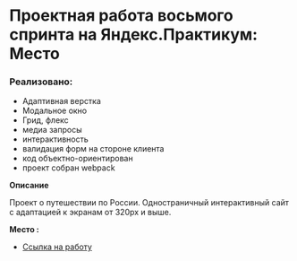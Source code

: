 # Проектная работа восьмого спринта на Яндекс.Практикум: Место

### Реализовано:
* Адаптивная верстка
* Модальное окно
* Грид, флекс
* медиа запросы
* интерактивность
* валидация форм на стороне клиента
* код объектно-ориентирован
* проект собран webpack

**Описание**

Проект о путешествии по России. 
Одностраничный  интерактивный сайт с адаптацией к экранам от 320px и выше.
 
   
**Место :**

* [Ссылка на работу](https://victoria-dem.github.io/mesto/.)
